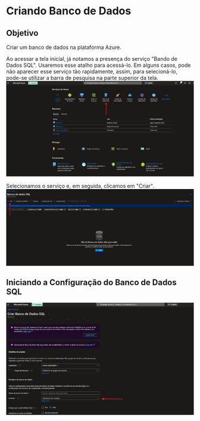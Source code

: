 # Criando Banco de Dados

## Objetivo
  Criar um banco de dados na plataforma Azure.

Ao acessar a tela inicial, já notamos a presença do serviço "Bando de Dados SQL". Usaremos esse atalho para acessá-lo. Em alguns casos, pode não aparecer esse serviço tão rapidamente, assim, para selecioná-lo, pode-se utilizar a barra de pesquisa na parte superior da tela.
![bd1](https://github.com/psoares07/Concepts-Cloud-Azure/blob/main/images/banco%20de%20dados/1.png)


Selecionamos o serviço e, em seguida, clicamos em "Criar".
![bd2](https://github.com/psoares07/Concepts-Cloud-Azure/blob/main/images/banco%20de%20dados/2.png)



## Iniciando a Configuração do Banco de Dados SQL


![bd3](https://github.com/psoares07/Concepts-Cloud-Azure/blob/main/images/banco%20de%20dados/teste.png)

